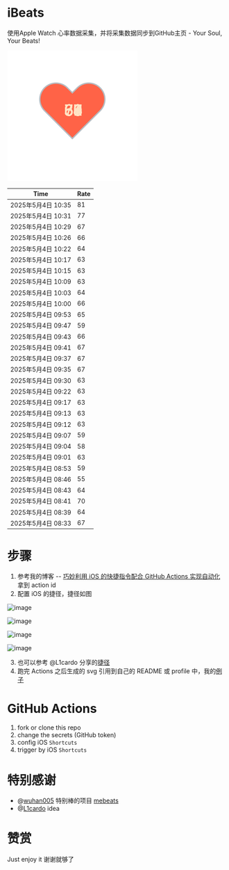 # iBeats
使用Apple Watch 心率数据采集，并将采集数据同步到GitHub主页 - Your Soul, Your Beats!

![](./files/heart.svg)

<!--START_SECTION:my_heart_rate-->
| Time | Rate | 
 | ---- | ---- | 
| 2025年5月4日 10:35 | 81 |
| 2025年5月4日 10:31 | 77 |
| 2025年5月4日 10:29 | 67 |
| 2025年5月4日 10:26 | 66 |
| 2025年5月4日 10:22 | 64 |
| 2025年5月4日 10:17 | 63 |
| 2025年5月4日 10:15 | 63 |
| 2025年5月4日 10:09 | 63 |
| 2025年5月4日 10:03 | 64 |
| 2025年5月4日 10:00 | 66 |
| 2025年5月4日 09:53 | 65 |
| 2025年5月4日 09:47 | 59 |
| 2025年5月4日 09:43 | 66 |
| 2025年5月4日 09:41 | 67 |
| 2025年5月4日 09:37 | 67 |
| 2025年5月4日 09:35 | 67 |
| 2025年5月4日 09:30 | 63 |
| 2025年5月4日 09:22 | 63 |
| 2025年5月4日 09:17 | 63 |
| 2025年5月4日 09:13 | 63 |
| 2025年5月4日 09:12 | 63 |
| 2025年5月4日 09:07 | 59 |
| 2025年5月4日 09:04 | 58 |
| 2025年5月4日 09:01 | 63 |
| 2025年5月4日 08:53 | 59 |
| 2025年5月4日 08:46 | 55 |
| 2025年5月4日 08:43 | 64 |
| 2025年5月4日 08:41 | 70 |
| 2025年5月4日 08:39 | 64 |
| 2025年5月4日 08:33 | 67 |

<!--END_SECTION:my_heart_rate-->

# 步骤
1. 参考我的博客 -- [巧妙利用 iOS 的快捷指令配合 GitHub Actions 实现自动化](https://github.com/yihong0618/gitblog/issues/198) 拿到 action id
2. 配置 iOS 的捷径，捷径如图

![image](https://user-images.githubusercontent.com/15976103/122154218-0db0b480-ce97-11eb-93bb-5aec07c558dc.png)

![image](https://user-images.githubusercontent.com/15976103/122154236-186b4980-ce97-11eb-8e4b-70551a0391ae.png)

![image](https://user-images.githubusercontent.com/15976103/122154268-2d47dd00-ce97-11eb-902e-3acf292265a9.png)

![image](https://user-images.githubusercontent.com/15976103/122174055-fa144680-ceb4-11eb-9be2-3eb83cd516f7.png)

3. 也可以参考 @L1cardo 分享的[捷径](https://www.icloud.com/shortcuts/6ab6047b459c41ad822ad6b94b1c03d4)
4. 跑完 Actions 之后生成的 svg 引用到自己的 README 或 profile 中，我的[例子](https://github.com/yihong0618) 

# GitHub Actions

1. fork or clone this repo
2. change the secrets (GitHub token)
3. config iOS `Shortcuts` 
4. trigger by iOS `Shortcuts`

# 特别感谢
- @[wuhan005](https://github.com/wuhan005) 特别棒的项目 [mebeats](https://github.com/wuhan005/mebeats)
- @[L1cardo](https://github.com/L1cardo) idea

# 赞赏
Just enjoy it
谢谢就够了
